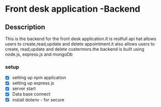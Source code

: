 # Front desk application -Backend

## Desscription

This is the backend for the front desk application.It is restfull api hat allows users to create,read,update and delete appointment.it also allows users to create, read,update and delete custermors.the backend is built using node.js, express.js and mongoDb


### setup
-[x] setting up npm application
-[x] setting up express js
-[x] server start
-[x] Data base connect
-[x] install dotenv - for secure 